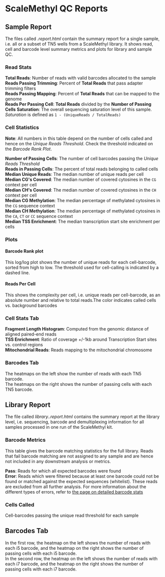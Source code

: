 # ScaleMethyl QC Reports

## Sample Report
The files called _<SampleName>.report.html_ contain the summary report for a single sample, i.e. all or a subset of TN5 wells from a ScaleMethyl library. It shows read, cell and barcode level summary metrics and plots for library and sample QC.

### Read Stats
**Total Reads**: Number of reads with valid barcodes allocated to the sample\
**Reads Passing Trimming**: Percent of **Total Reads** that pass adapter trimming filters\
**Reads Passing Mapping**: Percent of **Total Reads** that can be mapped to the genome\
**Reads Per Passing Cell**: **Total Reads** divided by the **Number of Passing Cells**
**Saturation**: The overall sequencing saturation level of this sample. _Saturation_ is defined as `1 - (UniqueReads / TotalReads)`

### Cell Statistics
**Note**: All numbers in this table depend on the number of cells called and hence on the _Unique Reads Threshold_. Check the threshold indicated on the _Barcode Rank Plot_.

**Number of Passing Cells**: The number of cell barcodes passing the _Unique Reads Threshold_\
**Reads in Passing Cells**: The percent of total reads belonging to called cells\
**Median Unique Reads**: The median number of unique reads per cell\
**Median CG's Covered**: The median number of covered cytosines in the `CG` context per cell\
**Median CH's Covered**: The median number of covered cytosines in the `CH` context per cell\
**Median CG Methylation**: The median percentage of methylated cytosines in the `CG` sequence context\
**Median CH Methylation**: The median percentage of methylated cytosines in the `CA`, `CT` or `CC` sequence context\
**Median TSS Enrichment**: The median transcription start site enrichment per cells

### Plots
#### Barcode Rank plot
This log/log plot shows the number of unique reads for each cell-barcode, sorted from high to low. The threshold used for cell-calling is indicated by a dashed line.

#### Reads Per Cell
This shows the complexity per cell, i.e. unique reads per cell-barcode, as an absolute number and relative to total reads.The color indicates called cells vs. background barcodes

### Cell Stats Tab
**Fragment Length Histogram**: Computed from the genomic distance of aligned paired-end reads\
**TSS Enrichment**: Ratio of coverage +/-1kb around Transcription Start sites vs. control regions\
**Mitochondrial Reads**: Reads mapping to the mitochondrial chromosome

### Barcodes Tab
The heatmaps on the left show the number of reads with each TN5 barcode. \
The heatmaps on the right shows the number of passing cells with each TN5 barcode.

## Library Report
The file called _library.<LibraryName>.report.html_ contains the summary report at the library level, i.e. sequencing, barcode and demultiplexing information for all samples processed in one run of the ScaleMethyl kit.

### Barcode Metrics
This table gives the barcode matching statistics for the full library. Reads that fail barcode matching are not assigned to any sample and are hence not included in any downstream analysis or metrics.

**Pass**: Reads for which all expected barcodes were found \
**Error**: Reads which were filtered because at least one barcode could not be found or matched against the expected sequences (whitelist). These reads are excluded from all further analysis. For more information about the different types of errors, refer to [the page on detailed barcode stats](detailedBarcodeStats.md)

### Cells Called
Cell-barcodes passing the unique read threshold for each sample

## Barcodes Tab
In the first row, the heatmap on the left shows the number of reads with each i5 barcode, and the heatmap on the right shows the number of passing cells with each i5 barcode. \
In the second row, the heatmap on the left shows the number of reads with each i7 barcode, and the heatmap on the right shows the number of passing cells with each i7 barcode.
